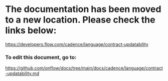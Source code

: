 # The documentation has been moved to a new location. Please check the links below:

https://developers.flow.com/cadence/language/contract-updatability

### To edit this document, go to:

https://github.com/onflow/docs/tree/main/docs/cadence/language/contract-updatability.md
